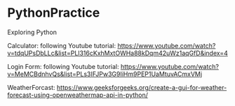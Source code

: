 # PythonPractice
Exploring Python 

Calculator: following Youtube tutorial: https://www.youtube.com/watch?v=tdqUPsDbLLc&list=PLl316cKxhMxtOWHa88kDqm42uWz1aqGfD&index=4

Login Form: following Youtube tutorial: https://www.youtube.com/watch?v=MeMCBdnhvQs&list=PLs3IFJPw3G9IiHm9PEP1UaMtuvACmxVMj

WeatherForcast: https://www.geeksforgeeks.org/create-a-gui-for-weather-forecast-using-openweathermap-api-in-python/

